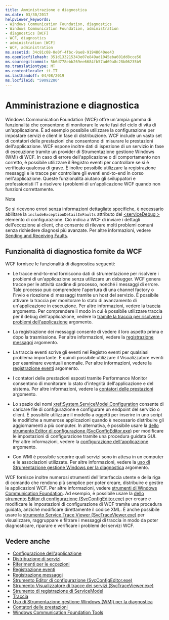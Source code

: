 ```yaml
---
title: Amministrazione e diagnostica
ms.date: 03/30/2017
helpviewer_keywords:
- Windows Communication Foundation, diagnostics
- Windows Communication Foundation, administration
- diagnostics [WCF]
- WCF, diagnostics
- administration [WCF]
- WCF, administration
ms.assetid: 34c81c08-0e0f-4fbc-9ae8-91948640ee43
ms.openlocfilehash: 351d133215343e07e849ad1045eba601dd8cce56
ms.sourcegitcommit: 5b6d778ebb269ee6684fb57ad69a8c28b06235b9
ms.translationtype: MT
ms.contentlocale: it-IT
ms.lasthandoff: 04/08/2019
ms.locfileid: "59092280"
---
```

# <a name="administration-and-diagnostics"></a>Amministrazione e diagnostica
Windows Communication Foundation (WCF) offre un'ampia gamma di funzionalità che consentono di monitorare le varie fasi del ciclo di vita di un'applicazione. È ad esempio possibile utilizzare la configurazione per impostare servizi e client in fase di distribuzione. WCF include un vasto set di contatori delle prestazioni che consentono di misurare le prestazioni dell'applicazione. WCF espone inoltre dati di ispezione di un servizio in fase di esecuzione tramite un provider di Strumentazione gestione Windows (WMI) di WCF. In caso di errore dell'applicazione o di comportamento non corretto, è possibile utilizzare il Registro eventi per controllare se si è verificato qualcosa di grave. È inoltre possibile utilizzare la registrazione messaggi e le tracce per controllare gli eventi end-to-end in corso nell'applicazione. Queste funzionalità aiutano gli sviluppatori e professionisti IT a risolvere i problemi di un'applicazione WCF quando non funzioni correttamente.  
  
> [!NOTE]
>  Se si ricevono errori senza informazioni dettagliate specifiche, è necessario abilitare la `includeExceptionDetailInFaults` attributo del [ \<serviceDebug >](../../../../docs/framework/configure-apps/file-schema/wcf/servicedebug.md) elemento di configurazione. Ciò indica a WCF di inviare i dettagli dell'eccezione ai client, che consente di rilevare molti problemi comuni senza richiedere diagnosi più avanzate. Per altre informazioni, vedere [Sending and Receiving Faults](../../../../docs/framework/wcf/sending-and-receiving-faults.md).  
  
## <a name="diagnostics-features-provided-by-wcf"></a>Funzionalità di diagnostica fornite da WCF  
 WCF fornisce le funzionalità di diagnostica seguenti:  
  
-   Le tracce end-to-end forniscono dati di strumentazione per risolvere i problemi di un'applicazione senza utilizzare un debugger. WCF genera tracce per le attività cardine di processo, nonché i messaggi di errore. Tale processo può comprendere l'apertura di una channel factory o l'invio e ricezione di messaggi tramite un host del servizio. È possibile attivare la traccia per monitorare lo stato di avanzamento di un'applicazione in esecuzione. Per altre informazioni, vedere la [traccia](../../../../docs/framework/wcf/diagnostics/tracing/index.md) argomento. Per comprendere il modo in cui è possibile utilizzare traccia per il debug dell'applicazione, vedere la [tramite la traccia per risolvere i problemi dell'applicazione](../../../../docs/framework/wcf/diagnostics/tracing/using-tracing-to-troubleshoot-your-application.md) argomento.  
  
-   La registrazione dei messaggi consente di vedere il loro aspetto prima e dopo la trasmissione. Per altre informazioni, vedere la [registrazione messaggi](../../../../docs/framework/wcf/diagnostics/message-logging.md) argomento.  
  
-   La traccia eventi scrive gli eventi nel Registro eventi per qualsiasi problema importante. È quindi possibile utilizzare il Visualizzatore eventi per esaminare eventuali anomalie. Per altre informazioni, vedere la [registrazione eventi](../../../../docs/framework/wcf/diagnostics/event-logging/index.md) argomento.  
  
-   I contatori delle prestazioni esposti tramite Performance Monitor consentono di monitorare lo stato d'integrità dell'applicazione e del sistema. Per altre informazioni, vedere la [contatori delle prestazioni](../../../../docs/framework/wcf/diagnostics/performance-counters/index.md) argomento.  
  
-   Lo spazio dei nomi <xref:System.ServiceModel.Configuration> consente di caricare file di configurazione e configurare un endpoint del servizio o client. È possibile utilizzare il modello a oggetti per inserire in uno script le modifiche a numerose applicazioni quando è necessario distribuire gli aggiornamenti a più computer. In alternativa, è possibile usare la [dello strumento Editor di configurazione (SvcConfigEditor.exe)](../../../../docs/framework/wcf/configuration-editor-tool-svcconfigeditor-exe.md) per modificare le impostazioni di configurazione tramite una procedura guidata GUI. Per altre informazioni, vedere la [configurazione dell'applicazione](../../../../docs/framework/wcf/diagnostics/configuring-your-application.md) argomento.  
  
-   Con WMI è possibile scoprire quali servizi sono in attesa in un computer e le associazioni utilizzate. Per altre informazioni, vedere la [uso di Strumentazione gestione Windows per la diagnostica](../../../../docs/framework/wcf/diagnostics/wmi/index.md) argomento.  
  
 WCF fornisce inoltre numerosi strumenti dell'interfaccia utente e della riga di comando che rendono più semplice per poter creare, distribuire e gestire le applicazioni WCF. Per altre informazioni, vedere [strumenti di Windows Communication Foundation](../../../../docs/framework/wcf/tools.md). Ad esempio, è possibile usare la [dello strumento Editor di configurazione (SvcConfigEditor.exe)](../../../../docs/framework/wcf/configuration-editor-tool-svcconfigeditor-exe.md) per creare e modificare le impostazioni di configurazione di WCF tramite una procedura guidata, anziché modificare direttamente il codice XML. È anche possibile usare la [strumento Service Trace Viewer (SvcTraceViewer.exe)](../../../../docs/framework/wcf/service-trace-viewer-tool-svctraceviewer-exe.md) per visualizzare, raggruppare e filtrare i messaggi di traccia in modo da poter diagnosticare, riparare e verificare i problemi dei servizi WCF.  
  
## <a name="see-also"></a>Vedere anche

- [Configurazione dell'applicazione](../../../../docs/framework/wcf/diagnostics/configuring-your-application.md)
- [Distribuzione di servizi](../../../../docs/framework/wcf/diagnostics/deploying-services.md)
- [Riferimenti per le eccezioni](../../../../docs/framework/wcf/diagnostics/exceptions-reference/index.md)
- [Registrazione eventi](../../../../docs/framework/wcf/diagnostics/event-logging/index.md)
- [Registrazione messaggi](../../../../docs/framework/wcf/diagnostics/message-logging.md)
- [Strumento Editor di configurazione (SvcConfigEditor.exe)](../../../../docs/framework/wcf/configuration-editor-tool-svcconfigeditor-exe.md)
- [Strumento Visualizzatore di tracce dei servizi (SvcTraceViewer.exe)](../../../../docs/framework/wcf/service-trace-viewer-tool-svctraceviewer-exe.md)
- [Strumento di registrazione di ServiceModel](../../../../docs/framework/wcf/diagnostics/servicemodel-registration-tool.md)
- [Traccia](../../../../docs/framework/wcf/diagnostics/tracing/index.md)
- [Uso di Strumentazione gestione Windows (WMI) per la diagnostica](../../../../docs/framework/wcf/diagnostics/wmi/index.md)
- [Contatori delle prestazioni](../../../../docs/framework/wcf/diagnostics/performance-counters/index.md)
- [Windows Communication Foundation Tools](../../../../docs/framework/wcf/tools.md)
